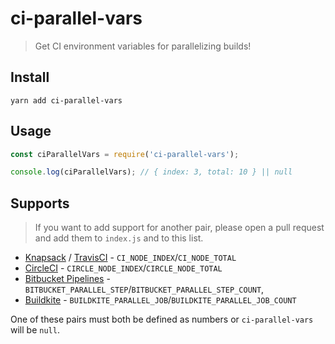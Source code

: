 # ci-parallel-vars

> Get CI environment variables for parallelizing builds!

## Install

```
yarn add ci-parallel-vars
```

## Usage

```js
const ciParallelVars = require('ci-parallel-vars');

console.log(ciParallelVars); // { index: 3, total: 10 } || null
```

## Supports

> If you want to add support for another pair, please open a pull request and
> add them to `index.js` and to this list.

- [Knapsack] / [TravisCI] - `CI_NODE_INDEX`/`CI_NODE_TOTAL`
- [CircleCI] - `CIRCLE_NODE_INDEX`/`CIRCLE_NODE_TOTAL`
- [Bitbucket Pipelines] - `BITBUCKET_PARALLEL_STEP`/`BITBUCKET_PARALLEL_STEP_COUNT`,
- [Buildkite] - `BUILDKITE_PARALLEL_JOB`/`BUILDKITE_PARALLEL_JOB_COUNT`

One of these pairs must both be defined as numbers or `ci-parallel-vars` will
be `null`.

[Knapsack]: http://docs.knapsackpro.com/ruby/knapsack#info-about-env-variables
[TravisCI]: https://docs.travis-ci.com/user/speeding-up-the-build/#Parallelizing-RSpec%2C-Cucumber-and-Minitest-on-multiple-VMs
[CircleCI]: https://circleci.com/docs/1.0/parallel-manual-setup/#using-environment-variables
[Bitbucket Pipelines]: https://confluence.atlassian.com/bitbucket/parallel-steps-946606807.html
[Buildkite]: https://buildkite.com/docs/builds/parallel-builds
